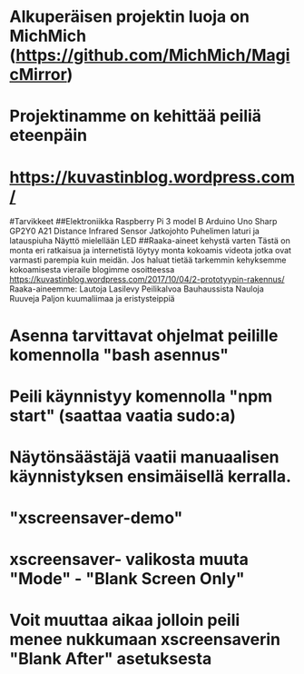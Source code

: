 # Alkuperäisen projektin luoja on MichMich (https://github.com/MichMich/MagicMirror)
# Projektinamme on kehittää peiliä eteenpäin
# https://kuvastinblog.wordpress.com/
#Tarvikkeet
##Elektroniikka
Raspberry Pi 3 model B
Arduino Uno
Sharp GP2Y0 A21 Distance Infrared Sensor 
Jatkojohto
Puhelimen laturi ja latauspiuha
Näyttö mielellään LED
##Raaka-aineet kehystä varten
Tästä on monta eri ratkaisua ja internetistä löytyy monta kokoamis videota jotka ovat varmasti parempia kuin meidän.
Jos haluat tietää tarkemmin kehyksemme kokoamisesta vieraile blogimme osoitteessa https://kuvastinblog.wordpress.com/2017/10/04/2-prototyypin-rakennus/
Raaka-aineemme:
Lautoja
Lasilevy
Peilikalvoa Bauhaussista
Nauloja
Ruuveja
Paljon kuumaliimaa ja eristysteippiä
# Asenna tarvittavat ohjelmat peilille komennolla "bash asennus"
# Peili käynnistyy komennolla "npm start" (saattaa vaatia sudo:a)

# Näytönsäästäjä vaatii manuaalisen käynnistyksen ensimäisellä kerralla.
# "xscreensaver-demo"
# xscreensaver- valikosta muuta "Mode" - "Blank Screen Only"
# Voit muuttaa aikaa jolloin peili menee nukkumaan xscreensaverin "Blank After" asetuksesta 
